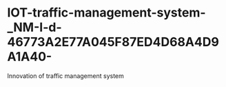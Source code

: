 # IOT-traffic-management-system-_NM-I-d-46773A2E77A045F87ED4D68A4D9A1A40-
Innovation of traffic management system 
